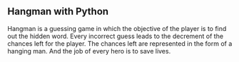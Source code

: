 ## Hangman with Python ##
Hangman is a guessing game in which the objective of the player is to find out the hidden word. Every incorrect guess leads to the decrement of the chances left for the player. The chances left are represented in the form of a hanging man. And the job of every hero is to save lives.
